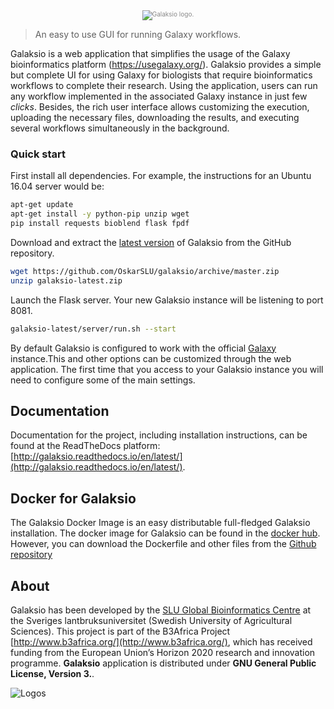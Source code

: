 <div class="imageContainer" style="text-align:center; font-size:10px; color:#898989" >
    <img src="https://cloud.githubusercontent.com/assets/11427394/26060697/1dc10348-3986-11e7-92ae-e41b98a27625.png" title="Galaksio logo."/>
</div>

> An easy to use GUI for running Galaxy workflows.

Galaksio is a web application that simplifies the usage of the Galaxy bioinformatics platform (https://usegalaxy.org/).
Galaksio provides a simple but complete UI for using Galaxy for biologists that require bioinformatics workflows to complete their research.
Using the application, users can run any workflow implemented in the associated Galaxy instance in just few *clicks*.
Besides, the rich user interface allows customizing the execution, uploading the necessary files, downloading the results, and executing several workflows simultaneously in the background.

### Quick start
First install all dependencies. For example, the instructions for an Ubuntu 16.04 server would be:
```bash
apt-get update
apt-get install -y python-pip unzip wget
pip install requests bioblend flask fpdf
```

Download and extract the [latest version](https://github.com/OskarSLU/galaksio) of Galaksio from the GitHub repository.
```bash
wget https://github.com/OskarSLU/galaksio/archive/master.zip
unzip galaksio-latest.zip
```

Launch the Flask server. Your new Galaksio instance will be listening to port 8081.
```bash
galaksio-latest/server/run.sh --start
```

By default Galaksio is configured to work with the official [Galaxy](https://usegalaxy.org) instance.This and other options can be customized through the web application. The first time that you access to your Galaksio instance you will need to configure some of the main settings.

## Documentation
Documentation for the project, including installation instructions, can be found at the ReadTheDocs platform: [http://galaksio.readthedocs.io/en/latest/](http://galaksio.readthedocs.io/en/latest/).

## Docker for Galaksio
The Galaksio Docker Image is an easy distributable full-fledged Galaksio installation.
The docker image for Galaksio can be found in the [docker hub](https://hub.docker.com/r/fikipollo/galaksio/). However, you can download the Dockerfile and other files from the [Github repository](https://github.com/fikipollo/galaksio-docker)

## About
Galaksio has been developed by the [SLU Global Bioinformatics Centre](http://sgbc.slu.se/) at the Sveriges lantbruksuniversitet (Swedish University of Agricultural Sciences).
This project is part of the B3Africa Project [http://www.b3africa.org/](http://www.b3africa.org/), which has received funding from the European Union’s Horizon 2020 research and innovation programme.
**Galaksio** application is distributed under **GNU General Public License, Version 3.**.

<img style="display:block; margin:auto;" src="https://user-images.githubusercontent.com/11427394/30154858-76cd4d9a-93bb-11e7-8834-c2d3dbf95ba3.png" title="Logos"/>
